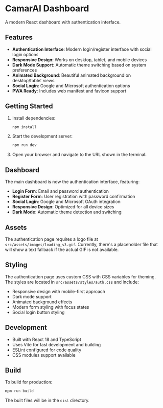 # CamarAI Dashboard

A modern React dashboard with authentication interface.

## Features

- **Authentication Interface**: Modern login/register interface with social login options
- **Responsive Design**: Works on desktop, tablet, and mobile devices
- **Dark Mode Support**: Automatic theme switching based on system preferences
- **Animated Background**: Beautiful animated background on desktop/tablet views
- **Social Login**: Google and Microsoft authentication options
- **PWA Ready**: Includes web manifest and favicon support

## Getting Started

1. Install dependencies:
   ```bash
   npm install
   ```

2. Start the development server:
   ```bash
   npm run dev
   ```

3. Open your browser and navigate to the URL shown in the terminal.

## Dashboard

The main dashboard is now the authentication interface, featuring:

- **Login Form**: Email and password authentication
- **Register Form**: User registration with password confirmation
- **Social Login**: Google and Microsoft OAuth integration
- **Responsive Design**: Optimized for all device sizes
- **Dark Mode**: Automatic theme detection and switching

## Assets

The authentication page requires a logo file at `src/assets/images/loading_v3.gif`. Currently, there's a placeholder file that will show a text fallback if the actual GIF is not available.

## Styling

The authentication page uses custom CSS with CSS variables for theming. The styles are located in `src/assets/styles/auth.css` and include:

- Responsive design with mobile-first approach
- Dark mode support
- Animated background effects
- Modern form styling with focus states
- Social login button styling

## Development

- Built with React 18 and TypeScript
- Uses Vite for fast development and building
- ESLint configured for code quality
- CSS modules support available

## Build

To build for production:

```bash
npm run build
```

The built files will be in the `dist` directory.
